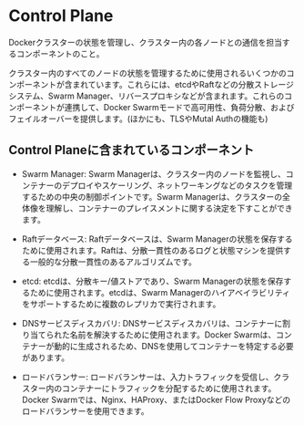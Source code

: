 # Control Plane
Dockerクラスターの状態を管理し、クラスター内の各ノードとの通信を担当するコンポーネントのこと。

クラスター内のすべてのノードの状態を管理するために使用されるいくつかのコンポーネントが含まれています。これらには、etcdやRaftなどの分散ストレージシステム、Swarm Manager、リバースプロキシなどが含まれます。これらのコンポーネントが連携して、Docker Swarmモードで高可用性、負荷分散、およびフェイルオーバーを提供します。(ほかにも、TLSやMutal Authの機能も)

## Control Planeに含まれているコンポーネント
- Swarm Manager: Swarm Managerは、クラスター内のノードを監視し、コンテナーのデプロイやスケーリング、ネットワーキングなどのタスクを管理するための中央の制御ポイントです。Swarm Managerは、クラスターの全体像を理解し、コンテナーのプレイスメントに関する決定を下すことができます。

- Raftデータベース: Raftデータベースは、Swarm Managerの状態を保存するために使用されます。Raftは、分散一貫性のあるログと状態マシンを提供する一般的な分散一貫性のあるアルゴリズムです。

- etcd: etcdは、分散キー/値ストアであり、Swarm Managerの状態を保存するために使用されます。etcdは、Swarm Managerのハイアベイラビリティをサポートするために複数のレプリカで実行されます。

- DNSサービスディスカバリ: DNSサービスディスカバリは、コンテナーに割り当てられた名前を解決するために使用されます。Docker Swarmは、コンテナーが動的に生成されるため、DNSを使用してコンテナーを特定する必要があります。

- ロードバランサー: ロードバランサーは、入力トラフィックを受信し、クラスター内のコンテナーにトラフィックを分配するために使用されます。Docker Swarmでは、Nginx、HAProxy、またはDocker Flow Proxyなどのロードバランサーを使用できます。